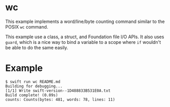 # wc

This example implements a word/line/byte counting command similar to the POSIX `wc` command.

This example use a class, a struct, and Foundation file I/O APIs. It also uses `guard`, which is a nice way to bind a variable to a scope where `if` wouldn't be able to do the same easily.

# Example

```
$ swift run wc README.md 
Building for debugging...
[1/1] Write swift-version--1D488833B531E0A.txt
Build complete! (0.09s)
counts: Counts(bytes: 481, words: 78, lines: 11)
```
